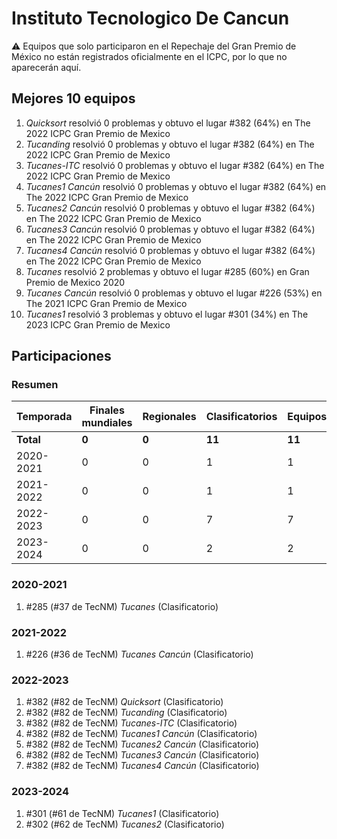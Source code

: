 # Instituto Tecnologico De Cancun

:warning: Equipos que solo participaron en el Repechaje del Gran Premio de México no están registrados oficialmente en el ICPC, por lo que no aparecerán aquí.

## Mejores 10 equipos

1. _Quicksort_ resolvió 0 problemas y obtuvo el lugar #382 (64%) en The 2022 ICPC Gran Premio de Mexico
1. _Tucanding_ resolvió 0 problemas y obtuvo el lugar #382 (64%) en The 2022 ICPC Gran Premio de Mexico
1. _Tucanes-ITC_ resolvió 0 problemas y obtuvo el lugar #382 (64%) en The 2022 ICPC Gran Premio de Mexico
1. _Tucanes1 Cancún_ resolvió 0 problemas y obtuvo el lugar #382 (64%) en The 2022 ICPC Gran Premio de Mexico
1. _Tucanes2 Cancún_ resolvió 0 problemas y obtuvo el lugar #382 (64%) en The 2022 ICPC Gran Premio de Mexico
1. _Tucanes3 Cancún_ resolvió 0 problemas y obtuvo el lugar #382 (64%) en The 2022 ICPC Gran Premio de Mexico
1. _Tucanes4 Cancún_ resolvió 0 problemas y obtuvo el lugar #382 (64%) en The 2022 ICPC Gran Premio de Mexico
1. _Tucanes_ resolvió 2 problemas y obtuvo el lugar #285 (60%) en Gran Premio de Mexico 2020
1. _Tucanes Cancún_ resolvió 0 problemas y obtuvo el lugar #226 (53%) en The 2021 ICPC Gran Premio de Mexico
1. _Tucanes1_ resolvió 3 problemas y obtuvo el lugar #301 (34%) en The 2023 ICPC Gran Premio de Mexico

## Participaciones

### Resumen

| Temporada | Finales mundiales | Regionales | Clasificatorios | Equipos |
| --- | --- | --- | --- | --- |
| **Total** | **0** | **0** | **11** | **11** |
| 2020-2021 | 0 | 0 | 1 | 1 |
| 2021-2022 | 0 | 0 | 1 | 1 |
| 2022-2023 | 0 | 0 | 7 | 7 |
| 2023-2024 | 0 | 0 | 2 | 2 |

### 2020-2021

1. #285 (#37 de TecNM) _Tucanes_ (Clasificatorio)

### 2021-2022

1. #226 (#36 de TecNM) _Tucanes Cancún_ (Clasificatorio)

### 2022-2023

1. #382 (#82 de TecNM) _Quicksort_ (Clasificatorio)
1. #382 (#82 de TecNM) _Tucanding_ (Clasificatorio)
1. #382 (#82 de TecNM) _Tucanes-ITC_ (Clasificatorio)
1. #382 (#82 de TecNM) _Tucanes1 Cancún_ (Clasificatorio)
1. #382 (#82 de TecNM) _Tucanes2 Cancún_ (Clasificatorio)
1. #382 (#82 de TecNM) _Tucanes3 Cancún_ (Clasificatorio)
1. #382 (#82 de TecNM) _Tucanes4 Cancún_ (Clasificatorio)

### 2023-2024

1. #301 (#61 de TecNM) _Tucanes1_ (Clasificatorio)
1. #302 (#62 de TecNM) _Tucanes2_ (Clasificatorio)



